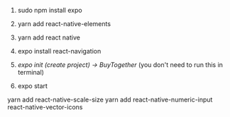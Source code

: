 1. sudo npm install expo
2. yarn add react-native-elements
3. yarn add react native

4. expo install react-navigation
6. _expo init (create project) -> BuyTogether_ (you don't need to run this in terminal)
7. expo start

yarn add react-native-scale-size
yarn add react-native-numeric-input react-native-vector-icons